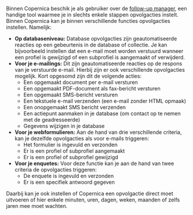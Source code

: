 Binnen Copernica beschik je als gebruiker over de [follow-up
manager](./follow-up-manager.md),
een handige tool waarmee je in slechts enkele stappen opvolgacties
instelt. Binnen Copernica kan je binnen verschillende functies
opvolgacties instellen. Namelijk:

-   **Op databaseniveau:** Database opvolgacties zijn geautomatiseerde
    reacties op een gebeurtenis in de database of collectie. Je kan
    bijvoorbeeld instellen dat een e-mail moet worden verstuurd wanneer
    een profiel is gewijzigd of een subprofiel is aangemaakt of
    verwijderd.
-   **Voor je e-mailings:** Dit zijn geautomatiseerde reacties op de
    respons van je verstuurde e-mail. Hierbij zijn er ook verschillende
    opvolgacties mogelijk. Kort opgesomd zijn dit de volgende acties:
    -   Een opgemaakt document per e-mail versturen
    -   Een opgemaakt PDF-document als fax-bericht versturen
    -   Een opgemaakt SMS-bericht versturen
    -   Een tekstuele e-mail verzenden (een e-mail zonder HTML opmaak)
    -   Een onopgemaakt SMS bericht verzenden
    -   Een actiepunt aanmaken in je database (om contact op te nemen
        met de geadresseerde)
    -   Gegevens wijzigen in je database
-   **Voor je webformulieren:** Aan de hand van drie verschillende
    criteria, kan je dezelfde opvolgacties als voor e-mails triggeren:
    -   Het formulier is ingevuld en verzonden
    -   Er is een profiel of subprofiel aangemaakt
    -   Er is een profiel of subprofiel gewijzigd
-   **Voor je enquetes:** Voor deze functie kan je aan de hand van twee
    criteria de opvolgacties triggeren:
    -   De enquete is ingevuld en verzonden
    -   Er is een specifiek antwoord gegeven

Daarbij kan je ook instellen of Copernica een opvolgactie direct moet
uitvoeren of hier enkele minuten, uren, dagen, weken, maanden of zelfs
jaren mee moet wachten.
